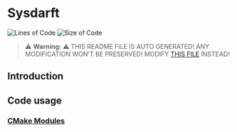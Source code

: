 # Sysdarft
![Lines of Code](https://img.shields.io/badge/ProjectLines-4595-cyan)
![Size of Code](https://img.shields.io/badge/ProjectSize-408%20K-yellow)

> ⚠️ **Warning:** ⚠️ THIS README FILE IS AUTO GENERATED! ANY MODIFICATION WON'T BE PRESERVED! MODIFY [THIS FILE](scripts/res/README.md) INSTEAD!


## Introduction

## Code usage
### [CMake Modules](./cmake_modules/Modules.md)
